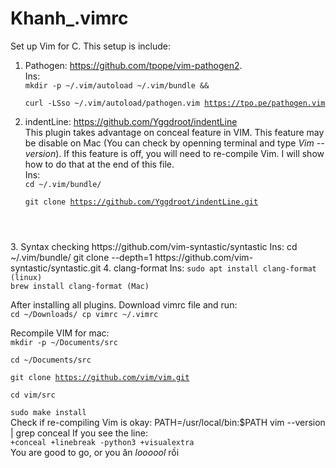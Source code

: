 # Khanh_.vimrc
Set up Vim for C. This setup is include:

1. Pathogen: https://github.com/tpope/vim-pathogen2.  
Ins:  
<code>mkdir -p ~/.vim/autoload ~/.vim/bundle && \
curl -LSso ~/.vim/autoload/pathogen.vim https://tpo.pe/pathogen.vim</code>
  
2. indentLine: https://github.com/Yggdroot/indentLine   
This plugin takes advantage on conceal feature in VIM. This feature may be disable on Mac (You can check by openning terminal and type *Vim --version*). If this feature is off, you will need to re-compile Vim. I will show how to do that at the end of this file.  
Ins:  
<code>cd ~/.vim/bundle/   
git clone https://github.com/Yggdroot/indentLine.git 
</code>
3. Syntax checking https://github.com/vim-syntastic/syntastic  
Ins:
</code>
cd ~/.vim/bundle/   
git clone --depth=1 https://github.com/vim-syntastic/syntastic.git
</code>
4. clang-format    
Ins:  
<code>sudo apt install clang-format (linux)   
brew install clang-format (Mac)</code>

After installing all plugins. Download vimrc file and run:  
<code>cd ~/Downloads/
cp vimrc ~/.vimrc</code>

Recompile VIM for mac:  
<code>mkdir -p ~/Documents/src    
cd ~/Documents/src    
git clone https://github.com/vim/vim.git   
cd vim/src  
sudo make install</code>  
Check if re-compiling Vim is okay:
PATH=/usr/local/bin:$PATH vim --version | grep conceal 
If you see the line:  
<code>+conceal           +linebreak         -python3           +visualextra</code>  
You are good to go, or you ăn *loooool* rồi
